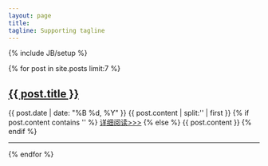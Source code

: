 ```yaml
---
layout: page
title: 
tagline: Supporting tagline
---
```

{% include JB/setup %}

{% for post in site.posts limit:7 %}
   <h2><a href="{{ post.url }}">{{ post.title }}</a></h2>
   <span class="post-date">{{ post.date | date: "%B %d, %Y" }}</span>
   {{ post.content | split:'<!--break-->' | first }}
   {% if post.content contains '<!--break-->' %}
<a href="{{ post.url }}">详细阅读>>></a>
   {% else %}
      {{ post.content }}
   {% endif %}
   <hr>
{% endfor %}
